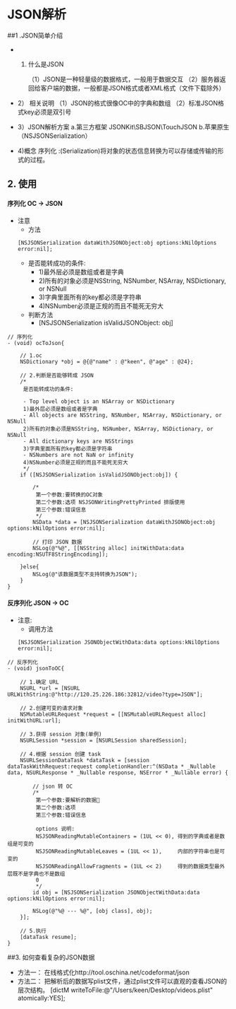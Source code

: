 # JSON解析
##1 .JSON简单介绍
- 1) 什么是JSON

        （1）JSON是一种轻量级的数据格式，一般用于数据交互
        （2）服务器返回给客户端的数据，一般都是JSON格式或者XML格式（文件下载除外）

- 2） 相关说明
        （1）JSON的格式很像OC中的字典和数组
        （2）标准JSON格式key必须是双引号
- 3）JSON解析方案
        a.第三方框架  JSONKit\SBJSON\TouchJSON
        b.苹果原生（NSJSONSerialization）

- 4)概念
        序列化 :(Serialization)将对象的状态信息转换为可以存储或传输的形式的过程。

## 2. 使用

#### 序列化 OC -> JSON

- 注意
    - 方法
    ```objc
    [NSJSONSerialization dataWithJSONObject:obj options:kNilOptions error:nil];
    ```
    - 是否能转成功的条件:
        - 1)最外层必须是数组或者是字典
        - 2)所有的对象必须是NSString, NSNumber, NSArray, NSDictionary, or NSNull
        - 3)字典里面所有的key都必须是字符串
        - 4)NSNumber必须是正规的而且不能死无穷大
    - 判断方法
        - [NSJSONSerialization isValidJSONObject: obj]


```objc
// 序列化
- (void) ocToJson{

    // 1.oc
    NSDictionary *obj = @{@"name" : @"keen", @"age" : @24};

    // 2.判断是否能够转成 JSON
    /*
     是否能转成功的条件:

     - Top level object is an NSArray or NSDictionary
     1)最外层必须是数组或者是字典
     - All objects are NSString, NSNumber, NSArray, NSDictionary, or NSNull
     2)所有的对象必须是NSString, NSNumber, NSArray, NSDictionary, or NSNull
     - All dictionary keys are NSStrings
     3)字典里面所有的key都必须是字符串
     - NSNumbers are not NaN or infinity
     4)NSNumber必须是正规的而且不能死无穷大
     */
    if ([NSJSONSerialization isValidJSONObject:obj]) {

        /*
         第一个参数:要转换的OC对象
         第二个参数:选项 NSJSONWritingPrettyPrinted 排版使用
         第三个参数:错误信息
         */
        NSData *data = [NSJSONSerialization dataWithJSONObject:obj options:kNilOptions error:nil];

        // 打印 JSON 数据
        NSLog(@"%@", [[NSString alloc] initWithData:data encoding:NSUTF8StringEncoding]);

    }else{
        NSLog(@"该数据类型不支持转换为JSON");
    }
}
```

#### 反序列化 JSON -> OC

- 注意:
    - 调用方法
    ```objc
    [NSJSONSerialization JSONObjectWithData:data options:kNilOptions error:nil];
    ```

```objc
// 反序列化
- (void) jsonToOC{

    // 1.确定 URL
    NSURL *url = [NSURL URLWithString:@"http://120.25.226.186:32812/video?type=JSON"];

    // 2.创建可变的请求对象
    NSMutableURLRequest *request = [[NSMutableURLRequest alloc] initWithURL:url];

    // 3.获得 session 对象(单例)
    NSURLSession *session = [NSURLSession sharedSession];

    // 4.根据 session 创建 task
    NSURLSessionDataTask *dataTask = [session dataTaskWithRequest:request completionHandler:^(NSData * _Nullable data, NSURLResponse * _Nullable response, NSError * _Nullable error) {

        // json 转 OC
        /*
         第一个参数:要解析的数据
         第二个参数:选项
         第三个参数:错误信息

         options 说明:
         NSJSONReadingMutableContainers = (1UL << 0), 得到的字典或者是数组是可变的
         NSJSONReadingMutableLeaves = (1UL << 1),     内部的字符串也是可变的
         NSJSONReadingAllowFragments = (1UL << 2)     得到的数据类型最外层既不是字典也不是数组
         0
         */
        id obj = [NSJSONSerialization JSONObjectWithData:data options:kNilOptions error:nil];

        NSLog(@"%@ --- %@", [obj class], obj);
    }];

    // 5.执行
    [dataTask resume];
}
```

##3. 如何查看复杂的JSON数据
- 方法一：
        在线格式化http://tool.oschina.net/codeformat/json
- 方法二：
        把解析后的数据写plist文件，通过plist文件可以直观的查看JSON的层次结构。
        [dictM writeToFile:@"/Users/keen/Desktop/videos.plist" atomically:YES];

